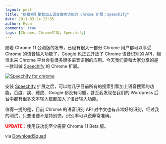 ```yaml
---
layout: post
title: "给搜索引擎都加上语音搜索功能的 Chrome 扩展：Speechify"
date: 2011-03-24 23:35
author: Eyon
comments: true
tags: [Chrome, Chrome扩展, Speechify]
---
```

随着 Chrome 11 公测版的发布，已经有很大一部分 Chrome 用户都可以享受 Chrome 的语音输入功能了，Google 也正式开放了 Chrome 语音识别的 API，相信未来 Chrome 平台会有很多很多语音识别的应用。今天我们要和大家分享的是一款叫做 [Speechify](https://chrome.google.com/webstore/detail/dalapoeljdklkcfjkecafidnojkfpohn#) 的 Chrome 扩展。

<a href="http://img.chromi.org/2011/03/Speechify-for-chrome.png">![](http://img.chromi.org/2011/03/Speechify-for-chrome.png "Speechify for chrome")</a>

安装 [Speechify](https://chrome.google.com/webstore/detail/dalapoeljdklkcfjkecafidnojkfpohn#) 扩展之后，可以给几乎目前所有的搜索引擎加上语音搜索的功能，百度、病、雅虎、Google 都没有问题，甚至我发现在我们的 Wordpress 后台中都有很多文本输入框都加入了语音输入功能。

值得一提的是，目前 Chrome 的语音识别 API 对中文也有非常好的识别，经过我的测试，只要语速不是特别快，识别率可以说非常准确。

<span style="color: #ff0000;">**UPDATE：**</span>使用该功能至少需要 Chrome 11 Beta 版。

via [DownloadSquad](http://downloadsquad.switched.com/2011/03/24/speechify-for-google-chrome-adds-speech-to-text-voice-search/)
